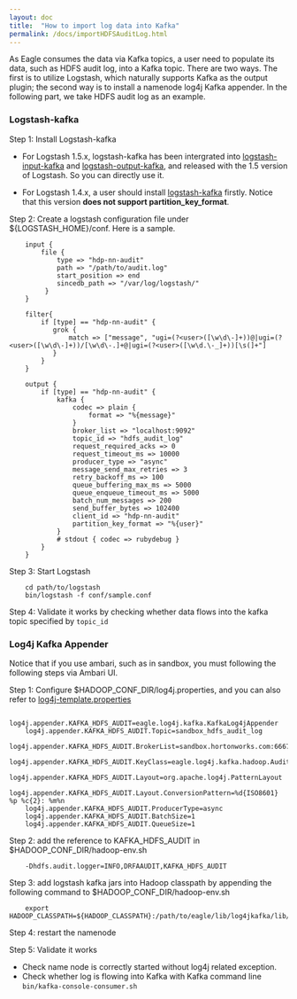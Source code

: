 ```yaml
---
layout: doc
title:  "How to import log data into Kafka"
permalink: /docs/importHDFSAuditLog.html
---
```


As Eagle consumes the data via Kafka topics, a user need to populate its data, such as HDFS audit log, into a Kafka topic.
There are two ways. The first is to utilize Logstash, which naturally supports Kafka as the output plugin; the second way is to
install a namenode log4j Kafka appender. In the following part, we take HDFS audit log as an example.

### **Logstash-kafka**

Step 1: Install Logstash-kafka

* For Logstash 1.5.x, logstash-kafka has been intergrated into [logstash-input-kafka](https://github.com/logstash-plugins/logstash-input-kafka) and [logstash-output-kafka](https://github.com/logstash-plugins/logstash-output-kafka),
and released with the 1.5 version of Logstash. So you can directly use it.

* For Logstash 1.4.x, a user should install [logstash-kafka](https://github.com/joekiller/logstash-kafka) firstly. Notice that this version **does not support partition\_key\_format**.

Step 2: Create a logstash configuration file under ${LOGSTASH_HOME}/conf. Here is a sample.

        input {
            file {
                type => "hdp-nn-audit"
                path => "/path/to/audit.log"
                start_position => end
                sincedb_path => "/var/log/logstash/"
             }
        }

        filter{
            if [type] == "hdp-nn-audit" {
        	   grok {
        	       match => ["message", "ugi=(?<user>([\w\d\-]+))@|ugi=(?<user>([\w\d\-]+))/[\w\d\-.]+@|ugi=(?<user>([\w\d.\-_]+))[\s(]+"]
        	   }
            }
        }

        output {
            if [type] == "hdp-nn-audit" {
                kafka {
                    codec => plain {
                        format => "%{message}"
                    }
                    broker_list => "localhost:9092"
                    topic_id => "hdfs_audit_log"
                    request_required_acks => 0
                    request_timeout_ms => 10000
                    producer_type => "async"
                    message_send_max_retries => 3
                    retry_backoff_ms => 100
                    queue_buffering_max_ms => 5000
                    queue_enqueue_timeout_ms => 5000
                    batch_num_messages => 200
                    send_buffer_bytes => 102400
                    client_id => "hdp-nn-audit"
                    partition_key_format => "%{user}"
                }
                # stdout { codec => rubydebug }
            }
        }

Step 3: Start Logstash

        cd path/to/logstash
        bin/logstash -f conf/sample.conf

Step 4: Validate it works by checking whether data flows into the kafka topic specified by `topic_id`


### **Log4j Kafka Appender**

Notice that if you use ambari, such as in sandbox, you must following the following steps via Ambari UI.

Step 1: Configure $HADOOP_CONF_DIR/log4j.properties, and you can also refer to [log4j-template.properties](https://github.xyz.com/eagle/eagle/blob/master/eagle-external/eagle-log4jkafka/src/main/resources/log4j-template.properties)

        log4j.appender.KAFKA_HDFS_AUDIT=eagle.log4j.kafka.KafkaLog4jAppender
        log4j.appender.KAFKA_HDFS_AUDIT.Topic=sandbox_hdfs_audit_log
        log4j.appender.KAFKA_HDFS_AUDIT.BrokerList=sandbox.hortonworks.com:6667
        log4j.appender.KAFKA_HDFS_AUDIT.KeyClass=eagle.log4j.kafka.hadoop.AuditLogKeyer
        log4j.appender.KAFKA_HDFS_AUDIT.Layout=org.apache.log4j.PatternLayout
        log4j.appender.KAFKA_HDFS_AUDIT.Layout.ConversionPattern=%d{ISO8601} %p %c{2}: %m%n
        log4j.appender.KAFKA_HDFS_AUDIT.ProducerType=async
        log4j.appender.KAFKA_HDFS_AUDIT.BatchSize=1
        log4j.appender.KAFKA_HDFS_AUDIT.QueueSize=1

Step 2: add the reference to KAFKA_HDFS_AUDIT in $HADOOP_CONF_DIR/hadoop-env.sh

        -Dhdfs.audit.logger=INFO,DRFAAUDIT,KAFKA_HDFS_AUDIT

Step 3: add logstash kafka jars into Hadoop classpath by appending the following command to $HADOOP_CONF_DIR/hadoop-env.sh

        export HADOOP_CLASSPATH=${HADOOP_CLASSPATH}:/path/to/eagle/lib/log4jkafka/lib/*

Step 4: restart the namenode

Step 5: Validate it works

* Check name node is correctly started without log4j related exception.
* Check whether log is flowing into Kafka with Kafka command line `bin/kafka-console-consumer.sh`










